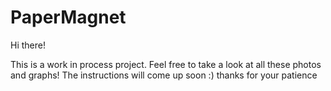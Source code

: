 # PaperMagnet

Hi there!

This is a work in process project. Feel free to take a look at all these photos and graphs! The instructions will come up soon :) thanks for your patience
